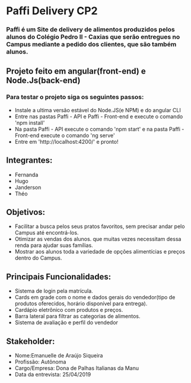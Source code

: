 #  Paffi Delivery CP2

### Paffi é um Site de delivery de alimentos produzidos pelos alunos do Colégio Pedro II - Caxias que serão entregues no Campus mediante a pedido dos clientes, que são também alunos.

## Projeto feito em angular(front-end) e Node.Js(back-end)
### Para testar o projeto siga os seguintes passos:

+ Instale a ultima versão estável do Node.JS(e NPM) e do angular CLI
+ Entre nas pastas Paffi - API e Paffi - Front-end e execute o comando 'npm install'
+ Na pasta Paffi - API execute o comando 'npm start' e na pasta Paffi - Front-end execute o comando 'ng serve'
+ Entre em 'http://localhost:4200/' e pronto!

## Integrantes:
+ Fernanda
+ Hugo
+ Janderson 
+ Théo

## Objetivos:

+ Facilitar a busca pelos seus pratos favoritos, sem precisar andar pelo Campus até encontrá-los.
+ Otimizar as vendas dos alunos. que muitas vezes necessitam dessa renda para ajudar suas famílias.
+ Mostrar aos alunos toda a variedade de opções alimentícias e preços dentro do Campus.

## Principais Funcionalidades:

+ Sistema de login pela matrícula.
+ Cards em grade com o nome e dados gerais do vendedor(tipo de produtos oferecidos, horário disponível para entrega). 
+ Cardápio eletrônico com produtos e preços.
+ Barra lateral para filtrar as categorias de alimentos.
+ Sistema de avaliação e perfil do vendedor

## Stakeholder:
+ Nome:Emanuelle de Araújo Siqueira
+ Profissão: Autônoma 
+ Cargo/Empresa: Dona de Palhas Italianas da Manu
+ Data da entrevista: 25/04/2019
